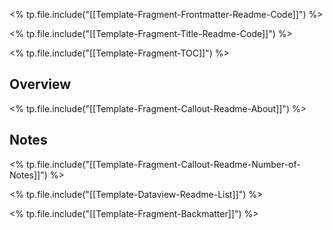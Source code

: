 <% tp.file.include("[[Template-Fragment-Frontmatter-Readme-Code]]") %>

<% tp.file.include("[[Template-Fragment-Title-Readme-Code]]") %>

<% tp.file.include("[[Template-Fragment-TOC]]") %>

## Overview

<% tp.file.include("[[Template-Fragment-Callout-Readme-About]]") %>

## Notes

<% tp.file.include("[[Template-Fragment-Callout-Readme-Number-of-Notes]]") %>

<% tp.file.include("[[Template-Dataview-Readme-List]]") %>

<% tp.file.include("[[Template-Fragment-Backmatter]]") %>